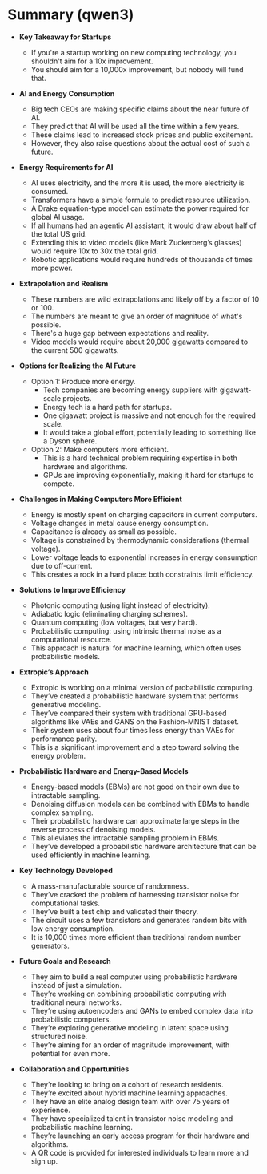 # Summary (qwen3)

- **Key Takeaway for Startups**  
  - If you're a startup working on new computing technology, you shouldn't aim for a 10x improvement.  
  - You should aim for a 10,000x improvement, but nobody will fund that.  

- **AI and Energy Consumption**  
  - Big tech CEOs are making specific claims about the near future of AI.  
  - They predict that AI will be used all the time within a few years.  
  - These claims lead to increased stock prices and public excitement.  
  - However, they also raise questions about the actual cost of such a future.  

- **Energy Requirements for AI**  
  - AI uses electricity, and the more it is used, the more electricity is consumed.  
  - Transformers have a simple formula to predict resource utilization.  
  - A Drake equation-type model can estimate the power required for global AI usage.  
  - If all humans had an agentic AI assistant, it would draw about half of the total US grid.  
  - Extending this to video models (like Mark Zuckerberg’s glasses) would require 10x to 30x the total grid.  
  - Robotic applications would require hundreds of thousands of times more power.  

- **Extrapolation and Realism**  
  - These numbers are wild extrapolations and likely off by a factor of 10 or 100.  
  - The numbers are meant to give an order of magnitude of what's possible.  
  - There's a huge gap between expectations and reality.  
  - Video models would require about 20,000 gigawatts compared to the current 500 gigawatts.  

- **Options for Realizing the AI Future**  
  - Option 1: Produce more energy.  
    - Tech companies are becoming energy suppliers with gigawatt-scale projects.  
    - Energy tech is a hard path for startups.  
    - One gigawatt project is massive and not enough for the required scale.  
    - It would take a global effort, potentially leading to something like a Dyson sphere.  
  - Option 2: Make computers more efficient.  
    - This is a hard technical problem requiring expertise in both hardware and algorithms.  
    - GPUs are improving exponentially, making it hard for startups to compete.  

- **Challenges in Making Computers More Efficient**  
  - Energy is mostly spent on charging capacitors in current computers.  
  - Voltage changes in metal cause energy consumption.  
  - Capacitance is already as small as possible.  
  - Voltage is constrained by thermodynamic considerations (thermal voltage).  
  - Lower voltage leads to exponential increases in energy consumption due to off-current.  
  - This creates a rock in a hard place: both constraints limit efficiency.  

- **Solutions to Improve Efficiency**  
  - Photonic computing (using light instead of electricity).  
  - Adiabatic logic (eliminating charging schemes).  
  - Quantum computing (low voltages, but very hard).  
  - Probabilistic computing: using intrinsic thermal noise as a computational resource.  
  - This approach is natural for machine learning, which often uses probabilistic models.  

- **Extropic’s Approach**  
  - Extropic is working on a minimal version of probabilistic computing.  
  - They’ve created a probabilistic hardware system that performs generative modeling.  
  - They’ve compared their system with traditional GPU-based algorithms like VAEs and GANS on the Fashion-MNIST dataset.  
  - Their system uses about four times less energy than VAEs for performance parity.  
  - This is a significant improvement and a step toward solving the energy problem.  

- **Probabilistic Hardware and Energy-Based Models**  
  - Energy-based models (EBMs) are not good on their own due to intractable sampling.  
  - Denoising diffusion models can be combined with EBMs to handle complex sampling.  
  - Their probabilistic hardware can approximate large steps in the reverse process of denoising models.  
  - This alleviates the intractable sampling problem in EBMs.  
  - They’ve developed a probabilistic hardware architecture that can be used efficiently in machine learning.  

- **Key Technology Developed**  
  - A mass-manufacturable source of randomness.  
  - They’ve cracked the problem of harnessing transistor noise for computational tasks.  
  - They’ve built a test chip and validated their theory.  
  - The circuit uses a few transistors and generates random bits with low energy consumption.  
  - It is 10,000 times more efficient than traditional random number generators.  

- **Future Goals and Research**  
  - They aim to build a real computer using probabilistic hardware instead of just a simulation.  
  - They’re working on combining probabilistic computing with traditional neural networks.  
  - They’re using autoencoders and GANs to embed complex data into probabilistic computers.  
  - They’re exploring generative modeling in latent space using structured noise.  
  - They’re aiming for an order of magnitude improvement, with potential for even more.  

- **Collaboration and Opportunities**  
  - They’re looking to bring on a cohort of research residents.  
  - They’re excited about hybrid machine learning approaches.  
  - They have an elite analog design team with over 75 years of experience.  
  - They have specialized talent in transistor noise modeling and probabilistic machine learning.  
  - They’re launching an early access program for their hardware and algorithms.  
  - A QR code is provided for interested individuals to learn more and sign up.